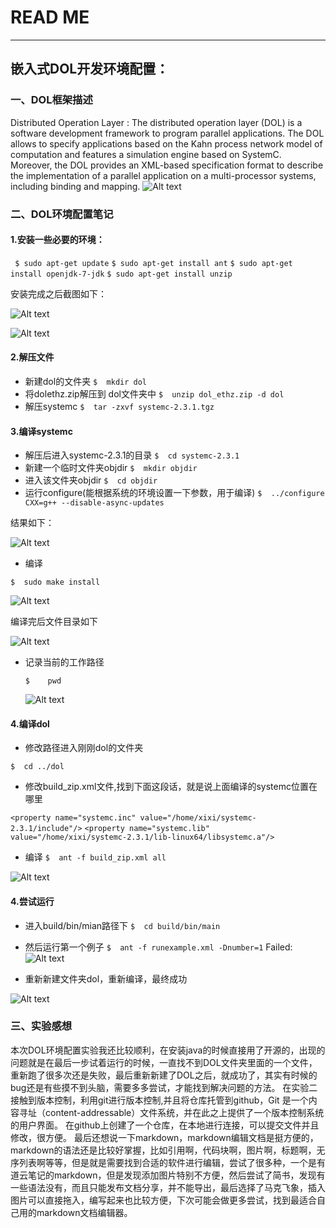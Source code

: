 # READ ME


----------


## 嵌入式DOL开发环境配置：


### 一、DOL框架描述
Distributed Operation Layer : 
The distributed operation layer (DOL) is a software development framework to program parallel applications. The DOL allows to specify applications based on the Kahn process network model of computation and features a simulation engine based on SystemC. Moreover, the DOL provides an XML-based specification format to describe the implementation of a parallel application on a multi-processor systems, including binding and mapping.
![Alt text](http://y.photo.qq.com/img?s=C56cfCSAO&l=y.jpg)


### 二、DOL环境配置笔记
####  1.安装一些必要的环境：
 
   ` $ sudo apt-get update`
   `$ sudo apt-get install ant`
   `$ sudo apt-get install openjdk-7-jdk`
  ` $ sudo apt-get install unzip  `


   安装完成之后截图如下：

   ![Alt text](http://y.photo.qq.com/img?s=U8L8oedmc&l=y.jpg)
   
   ![Alt text](http://y.photo.qq.com/img?s=UhncXJ06i&l=y.jpg) 

####   2.解压文件
* 新建dol的文件夹 
`$	mkdir dol`
* 将dolethz.zip解压到 dol文件夹中
`$	unzip dol_ethz.zip -d dol`
* 解压systemc
`$	tar -zxvf systemc-2.3.1.tgz`

#### 3.编译systemc
* 解压后进入systemc-2.3.1的目录
`$	cd systemc-2.3.1`
* 新建一个临时文件夹objdir
`$	mkdir objdir`
* 进入该文件夹objdir
`$	cd objdir`
* 运行configure(能根据系统的环境设置一下参数，用于编译)
`$	../configure CXX=g++ --disable-async-updates`

结果如下：

![Alt text](http://y.photo.qq.com/img?s=6qGUxStBm&l=y.jpg)

* 编译

`$	sudo make install`

 ![Alt text](http://y.photo.qq.com/img?s=09qOcTfFa&l=y.jpg)
 
  编译完后文件目录如下
  
   ![Alt text](http://y.photo.qq.com/img?s=hotPc51PI&l=y.jpg)
   
* 记录当前的工作路径

  `$	pwd`
  
  ![Alt text](http://y.photo.qq.com/img?s=YzZiQnxWW&l=y.jpg)
  
#### 4.编译dol
* 修改路径进入刚刚dol的文件夹

`$	cd ../dol`
* 修改build_zip.xml文件,找到下面这段话，就是说上面编译的systemc位置在哪里

`<property name="systemc.inc" value="/home/xixi/systemc-2.3.1/include"/>`
`<property name="systemc.lib" value="/home/xixi/systemc-2.3.1/lib-linux64/libsystemc.a"/>`

* 编译
`$	ant -f build_zip.xml all`


![Alt text](http://y.photo.qq.com/img?s=x9n12wgPq&l=y.jpg)

 
#### 4.尝试运行
* 进入build/bin/mian路径下
`$	cd build/bin/main`
* 然后运行第一个例子
`$	ant -f runexample.xml -Dnumber=1`
Failed:
![Alt text](http://y.photo.qq.com/img?s=504YRYXBv&l=y.jpg)

 

* 重新新建文件夹dol，重新编译，最终成功
 
![Alt text](http://y.photo.qq.com/img?s=Z2WhrZy3r&l=y.jpg)

### 三、实验感想
本次DOL环境配置实验我还比较顺利，在安装java的时候直接用了开源的，出现的问题就是在最后一步试着运行的时候，一直找不到DOL文件夹里面的一个文件，重新跑了很多次还是失败，最后重新新建了DOL之后，就成功了，其实有时候的bug还是有些摸不到头脑，需要多多尝试，才能找到解决问题的方法。
在实验二接触到版本控制，利用git进行版本控制,并且将仓库托管到github，Git 是一个内容寻址（content-addressable）文件系统，并在此之上提供了一个版本控制系统的用户界面。 在github上创建了一个仓库，在本地进行连接，可以提交文件并且修改，很方便。
最后还想说一下markdown，markdown编辑文档是挺方便的，markdown的语法还是比较好掌握，比如引用啊，代码块啊，图片啊，标题啊，无序列表啊等等，但是就是需要找到合适的软件进行编辑，尝试了很多种，一个是有道云笔记的markdown，但是发现添加图片特别不方便，然后尝试了简书，发现有一些语法没有，而且只能发布文档分享，并不能导出，最后选择了马克飞象，插入图片可以直接拖入，编写起来也比较方便，下次可能会做更多尝试，找到最适合自己用的markdown文档编辑器。
